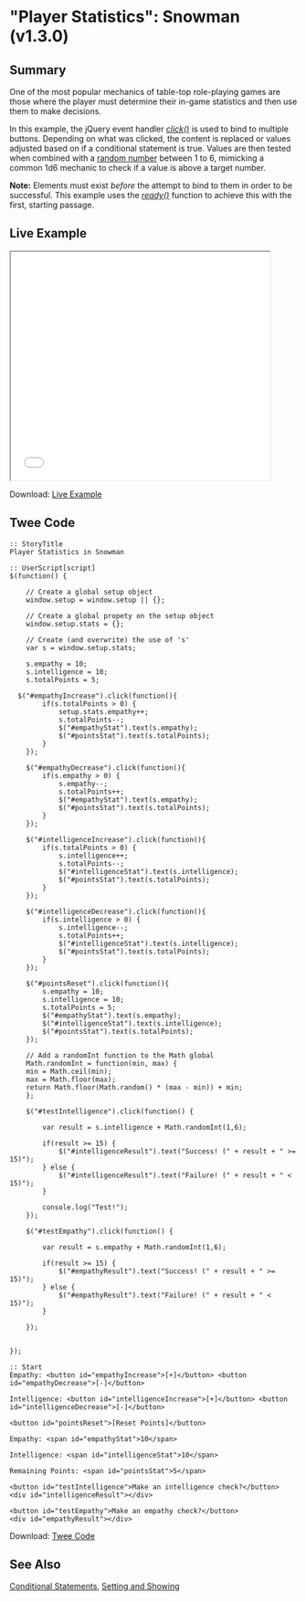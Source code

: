 # "Player Statistics": Snowman (v1.3.0)

## Summary

One of the most popular mechanics of table-top role-playing games are those where the player must determine their in-game statistics and then use them to make decisions.

In this example, the jQuery event handler *[click()](https://api.jquery.com/click/)* is used to bind to multiple buttons. Depending on what was clicked, the content is replaced or values adjusted based on if a conditional statement is true. Values are then tested when combined with a [random number](https://developer.mozilla.org/en-US/docs/Web/JavaScript/Reference/Global_Objects/Math/random) between 1 to 6, mimicking a common 1d6 mechanic to check if a value is above a target number.


<div class="alertbox information"><strong>Note:</strong> Elements must exist <em>before</em> the attempt to bind to them in order to be successful. This example uses the <em><a href="https://api.jquery.com/ready/">ready()</a></em> function to achieve this with the first, starting passage.</div>

## Live Example

<section>
<iframe src="snowman_player_statistics_example.html" height=400 width=90%></iframe>


Download: <a href="snowman_player_statistics_example.html" target="_blank">Live Example</a>
</section>

## Twee Code

```
:: StoryTitle
Player Statistics in Snowman

:: UserScript[script]
$(function() {

	// Create a global setup object
	window.setup = window.setup || {};

	// Create a global propety on the setup object
	window.setup.stats = {};

	// Create (and overwrite) the use of 's'
	var s = window.setup.stats;

	s.empathy = 10;
	s.intelligence = 10;
	s.totalPoints = 5;

  $("#empathyIncrease").click(function(){
		if(s.totalPoints > 0) {
			setup.stats.empathy++;
			s.totalPoints--;
			$("#empathyStat").text(s.empathy);
			$("#pointsStat").text(s.totalPoints);
		}
	});

	$("#empathyDecrease").click(function(){
		if(s.empathy > 0) {
			s.empathy--;
			s.totalPoints++;
			$("#empathyStat").text(s.empathy);
			$("#pointsStat").text(s.totalPoints);
		}
	});

	$("#intelligenceIncrease").click(function(){
		if(s.totalPoints > 0) {
			s.intelligence++;
			s.totalPoints--;
			$("#intelligenceStat").text(s.intelligence);
			$("#pointsStat").text(s.totalPoints);
		}
	});

	$("#intelligenceDecrease").click(function(){
		if(s.intelligence > 0) {
			s.intelligence--;
			s.totalPoints++;
			$("#intelligenceStat").text(s.intelligence);
			$("#pointsStat").text(s.totalPoints);
		}
	});

	$("#pointsReset").click(function(){
		s.empathy = 10;
		s.intelligence = 10;
		s.totalPoints = 5;
		$("#empathyStat").text(s.empathy);
		$("#intelligenceStat").text(s.intelligence);
		$("#pointsStat").text(s.totalPoints);
	});

	// Add a randomInt function to the Math global
	Math.randomInt = function(min, max) {
  	min = Math.ceil(min);
  	max = Math.floor(max);
  	return Math.floor(Math.random() * (max - min)) + min;
	};

	$("#testIntelligence").click(function() {

		var result = s.intelligence + Math.randomInt(1,6);

		if(result >= 15) {
			$("#intelligenceResult").text("Success! (" + result + " >= 15)");
		} else {
			$("#intelligenceResult").text("Failure! (" + result + " < 15)");
		}

		console.log("Test!");
	});

	$("#testEmpathy").click(function() {

		var result = s.empathy + Math.randomInt(1,6);

		if(result >= 15) {
			$("#empathyResult").text("Success! (" + result + " >= 15)");
		} else {
			$("#empathyResult").text("Failure! (" + result + " < 15)");
		}

	});


});

:: Start
Empathy: <button id="empathyIncrease">[+]</button> <button id="empathyDecrease">[-]</button>

Intelligence: <button id="intelligenceIncrease">[+]</button> <button id="intelligenceDecrease">[-]</button>

<button id="pointsReset">[Reset Points]</button>

Empathy: <span id="empathyStat">10</span>

Intelligence: <span id="intelligenceStat">10</span>

Remaining Points: <span id="pointsStat">5</span>

<button id="testIntelligence">Make an intelligence check?</button>
<div id="intelligenceResult"></div>

<button id="testEmpathy">Make an empathy check?</button>
<div id="empathyResult"></div>

```

Download: <a href="snowman_player_statistics_twee.txt" target="_blank">Twee Code</a>

## See Also

[Conditional Statements](../../conditionalstatements/snowman/snowman_conditionalstatements.md), [Setting and Showing](../../settingandshowing/snowman/snowman_settingandshowing.md)
